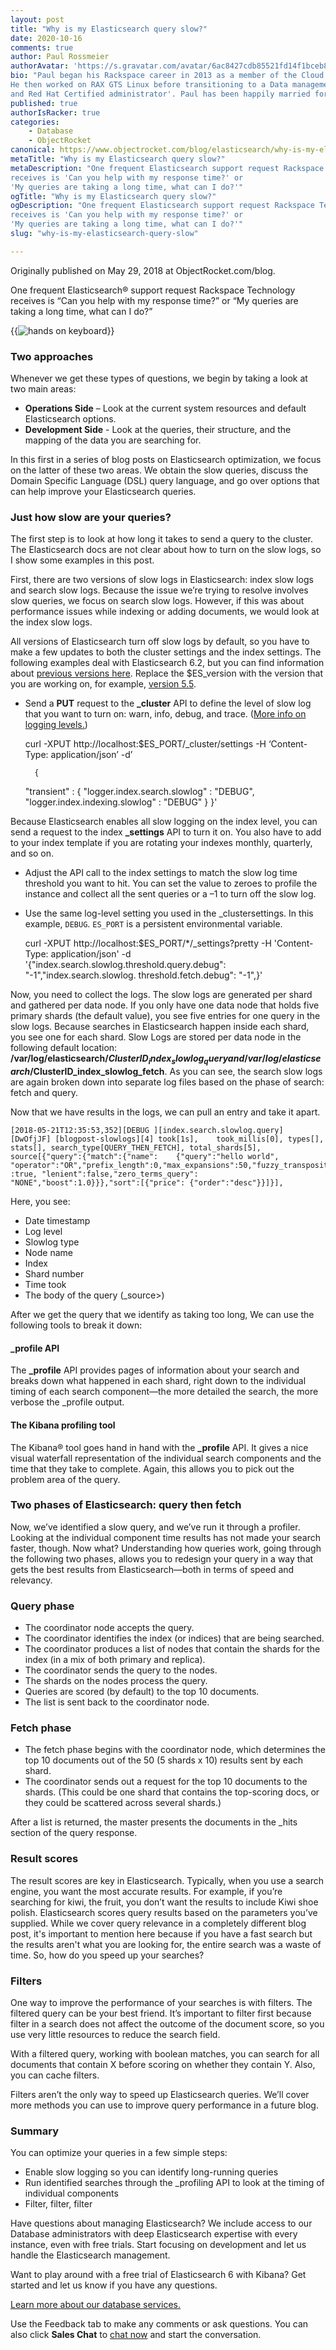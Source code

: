 ```yaml
---
layout: post
title: "Why is my Elasticsearch query slow?"
date: 2020-10-16
comments: true
author: Paul Rossmeier
authorAvatar: 'https://s.gravatar.com/avatar/6ac8427cdb85521fd14f1bceb8702e69'
bio: "Paul began his Rackspace career in 2013 as a member of the Cloud Office team.
He then worked on RAX GTS Linux before transitioning to a Data management role. He is currently a Database administrator with certifications as an Elasticsearch engineer
and Red Hat Certified administrator'. Paul has been happily married for 17 years with 2 children. He enjoys learning new technologies, collecting video game memorabilia and moonlighting as a turntable DJ."
published: true
authorIsRacker: true
categories:
    - Database
    - ObjectRocket
canonical: https://www.objectrocket.com/blog/elasticsearch/why-is-my-elasticsearch-query-slow/
metaTitle: "Why is my Elasticsearch query slow?"
metaDescription: "One frequent Elasticsearch support request Rackspace Technology
receives is 'Can you help with my response time?' or
'My queries are taking a long time, what can I do?'"
ogTitle: "Why is my Elasticsearch query slow?"
ogDescription: "One frequent Elasticsearch support request Rackspace Technology
receives is 'Can you help with my response time?' or
'My queries are taking a long time, what can I do?'"
slug: "why-is-my-elasticsearch-query-slow"

---
```


Originally published on May 29, 2018 at ObjectRocket.com/blog.

One frequent Elasticsearch&reg; support request Rackspace Technology
receives is “Can you help with my response time?” or
“My queries are taking a long time, what can I do?”

<!--more-->

{{<img src="picture1.jpg" title="" alt="hands on keyboard">}}

### Two approaches

Whenever we get these types of questions, we begin by taking a look at two main areas:

- **Operations Side** – Look at the current system resources and default Elasticsearch options.
- **Development Side** - Look at the queries, their structure, and the mapping of the data you
are searching for.

In this first in a series of blog posts on Elasticsearch optimization,
we focus on the latter of these two areas. We obtain the slow queries, discuss
the Domain Specific Language (DSL) query language,
and go over options that can help improve your Elasticsearch queries.

### Just how slow are your queries?

The first step is to look at how long it takes to send a query to the cluster.
The Elasticsearch docs are not clear about how to turn on the slow logs,
so I show some examples in this post.

First, there are two versions of slow logs in Elasticsearch: index slow logs and search slow logs.
Because the issue we’re trying to resolve involves slow queries,
we focus on search slow logs. However, if this was about performance issues
while indexing or adding documents, we would look at the index slow logs.

All versions of Elasticsearch turn off slow logs by default, so
you have to make a few updates to both the cluster settings and the index settings.
The following examples deal with Elasticsearch 6.2, but you
can find information about [previous versions here](https://www.elastic.co/guide/en/elasticsearch/reference/index.html).
Replace the $ES_version with the version that you are working on, for example,
[version 5.5](https://www.elastic.co/guide/en/elasticsearch/reference/5.5/index-modules-slowlog.html).

- Send a **PUT** request to the **\_cluster** API to define the level of slow log
that you want to turn on: warn, info, debug, and trace.
([More info on logging levels.](https://stackoverflow.com/questions/2031163/when-to-use-the-different-log-levels))

    curl -XPUT http://localhost:$ES_PORT/_cluster/settings -H ‘Content-Type: application/json’ -d’

        {
    "transient" : {
    "logger.index.search.slowlog" : "DEBUG",
    "logger.index.indexing.slowlog" : "DEBUG"
    }
    }'

Because Elasticsearch enables all slow logging on the index level, you can send a request to the
index **\_settings** API to turn it on. You also have to add to your index template
if you are rotating your indexes monthly, quarterly, and so on.

- Adjust the API call to the index settings to match the slow log time threshold
  you want to hit. You can set the value to zeroes to profile the instance and collect all the
  sent queries or a &ndash;1 to turn off the slow log.
- Use the same log-level setting you used in the \_clustersettings.
  In this example, `DEBUG`. `ES_PORT` is a persistent environmental variable.

    curl -XPUT http://localhost:$ES_PORT/*/_settings?pretty -H 'Content-Type: application/json' -d '{"index.search.slowlog.threshold.query.debug": "-1","index.search.slowlog. threshold.fetch.debug": "-1",}'

Now, you need to collect the logs. The slow logs are generated per shard
and gathered per data node. If you only have one data node that holds
five primary shards (the default value), you see five entries
for one query in the slow logs. Because searches in Elasticsearch happen inside
each shard, you see one for each shard. Slow Logs are stored per data node
in the following default
location: **/var/log/elasticsearch/$ClusterID_index_slowlog_query and /var/log/elasticsearch/$ClusterID_index_slowlog_fetch**.
As you can see, the search slow logs are again broken down into separate log files based on
the phase of search: fetch and query.

Now that we have results in the logs, we can pull an entry and take it apart.

    [2018-05-21T12:35:53,352][DEBUG ][index.search.slowlog.query] [DwOfjJF] [blogpost-slowlogs][4] took[1s],    took_millis[0], types[], stats[], search_type[QUERY_THEN_FETCH], total_shards[5], source[{"query":{"match":{"name":    {"query":"hello world", "operator":"OR","prefix_length":0,"max_expansions":50,"fuzzy_transpositions" :true, "lenient":false,"zero_terms_query": "NONE","boost":1.0}}},"sort":[{"price": {"order":"desc"}}]}],

Here, you see:

- Date timestamp
- Log level
- Slowlog type
- Node name
- Index
- Shard number
- Time took
- The body of the query (_source>)

After we get the query that we identify as taking too long, We can use the following tools
to break it down:

#### \_profile API

The **\_profile** API provides pages of information about your search and breaks down what happened
in each shard, right down to the individual timing of each search component&mdash;the
more detailed the search, the more verbose the \_profile output.

#### The Kibana profiling tool

The Kibana&reg; tool goes hand in hand with the **\_profile** API. It gives a nice visual waterfall
representation of the individual search components and the time that they take
to complete. Again, this allows you to pick out the problem area of the query.

### Two phases of Elasticsearch: query then fetch

Now, we’ve identified a slow query, and we’ve run it through a profiler.
Looking at the individual component time results has not made your search faster,
though. Now what? Understanding how queries work, going through the following two phases,
allows you to redesign your query in a way that gets the best results
from Elasticsearch&mdash;both in terms of speed and relevancy.

### Query phase

- The coordinator node accepts the query.
- The coordinator identifies the index (or indices) that are being searched.
- The coordinator produces a list of nodes that contain the shards for the index (in a mix of both primary and replica).
- The coordinator sends the query to the nodes.
- The shards on the nodes process the query.
- Queries are scored (by default) to the top 10 documents.
- The list is sent back to the coordinator node.

### Fetch phase

- The fetch phase begins with the coordinator node, which determines the top 10 documents out of
   the 50 (5 shards x 10) results sent by each shard.
- The coordinator sends out a request for the top 10 documents to the shards.
   (This could be one shard that contains the top-scoring docs,
   or they could be scattered across several shards.)

After a list is returned, the master presents the documents in the \_hits section of the query response.

### Result scores

The result scores are key in Elasticsearch. Typically, when you use a
search engine, you want the most accurate results. For example, if you’re
searching for kiwi, the fruit, you don’t want the results to include Kiwi shoe polish.
Elasticsearch scores query results based on the parameters you’ve supplied.
While we cover query relevance in a completely different blog post,
it's important to mention here because if you have a fast search but the
results aren't what you are looking for, the entire search was a waste of time.
So, how do you speed up your searches?

### Filters

One way to improve the performance of your searches is with filters.
The filtered query can be your best friend. It’s important to filter
first because filter in a search does not affect the outcome of the
document score, so you use very little resources to reduce
the search field.

With a filtered query, working with boolean matches, you can search
for all documents that contain X before scoring on whether
they contain Y. Also, you can cache filters.

Filters aren’t the only way to speed up Elasticsearch queries.
We’ll cover more methods you can use to improve query performance
in a future blog.

### Summary

You can optimize your queries in a few simple steps:

- Enable slow logging so you can identify long-running queries
- Run identified searches through the \_profiling API to look
  at the timing of individual components
- Filter, filter, filter

Have questions about managing Elasticsearch? We include access to our Database
administrators with deep Elasticsearch expertise with every instance, even with
free trials. Start focusing on development and let us handle the Elasticsearch management.

Want to play around with a free trial of Elasticsearch 6 with Kibana?
Get started and let us know if you have any questions.

<a class="cta purple" id="cta" href="https://www.rackspace.com/data">Learn more about our database services.</a>

Use the Feedback tab to make any comments or ask questions. You can also click
**Sales Chat** to [chat now](https://www.rackspace.com/) and start the conversation.
